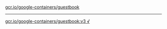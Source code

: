[gcr.io/google-containers/guestbook](https://hub.docker.com/r/anjia0532/google-containers.guestbook/tags/) 

----
[gcr.io/google-containers/guestbook:v3 √](https://hub.docker.com/r/anjia0532/google-containers.guestbook/tags/)

